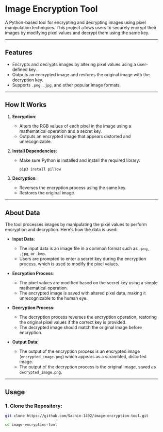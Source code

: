 # Image Encryption Tool

A Python-based tool for encrypting and decrypting images using pixel manipulation techniques. This project allows users to securely encrypt their images by modifying pixel values and decrypt them using the same key.

---

## Features
- Encrypts and decrypts images by altering pixel values using a user-defined key.
- Outputs an encrypted image and restores the original image with the decryption key.
- Supports `.png`, `.jpg`, and other popular image formats.

---

## How It Works

1. **Encryption**:
   - Alters the RGB values of each pixel in the image using a mathematical operation and a secret key.
   - Outputs an encrypted image that appears distorted and unrecognizable.

2. **Install Dependencies**:
   - Make sure Python is installed and install the required library:
     ```bash
     pip3 install pillow
     ```

3. **Decryption**:
   - Reverses the encryption process using the same key.
   - Restores the original image.

---

## About Data

The tool processes images by manipulating the pixel values to perform encryption and decryption. Here's how the data is used:

- **Input Data**:
  - The input data is an image file in a common format such as `.png`, `.jpg`, or `.bmp`.
  - Users are prompted to enter a secret key during the encryption process, which is used to modify the pixel values.

- **Encryption Process**:
  - The pixel values are modified based on the secret key using a simple mathematical operation.
  - The encrypted image is saved with altered pixel data, making it unrecognizable to the human eye.

- **Decryption Process**:
  - The decryption process reverses the encryption operation, restoring the original pixel values if the correct key is provided.
  - The decrypted image should match the original image before encryption.

- **Output Data**:
  - The output of the encryption process is an encrypted image (`encrypted_image.png`) which appears as a scrambled, distorted image.
  - The output of the decryption process is the original image, saved as `decrypted_image.png`.

---

## Usage

### 1. Clone the Repository:
```bash
git clone https://github.com/Sachin-1402/image-encryption-tool.git
```
```bash
cd image-encryption-tool
```




